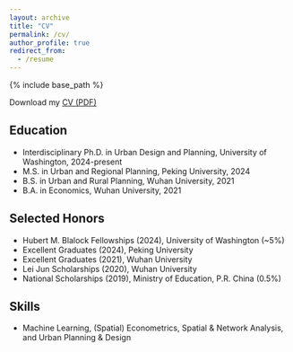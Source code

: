 ```yaml
---
layout: archive
title: "CV"
permalink: /cv/
author_profile: true
redirect_from:
  - /resume
---
```


{% include base_path %}

<i class="fa fa-download"></i> Download my [CV (PDF)](/files/Changlong_Ling_CV.pdf)

Education
-----
* Interdisciplinary Ph.D. in Urban Design and Planning, University of Washington, 2024-present
* M.S. in Urban and Regional Planning, Peking University, 2024
* B.S. in Urban and Rural Planning, Wuhan University, 2021
* B.A. in Economics, Wuhan University, 2021

Selected Honors
-----
* Hubert M. Blalock Fellowships (2024), University of Washington (~5%)
* Excellent Graduates (2024), Peking University
* Excellent Graduates (2021), Wuhan University
* Lei Jun Scholarships (2020), Wuhan University
* National Scholarships (2019), Ministry of Education, P.R. China (0.5%)

Skills
-----
* Machine Learning, (Spatial) Econometrics, Spatial & Network Analysis, and Urban Planning & Design

